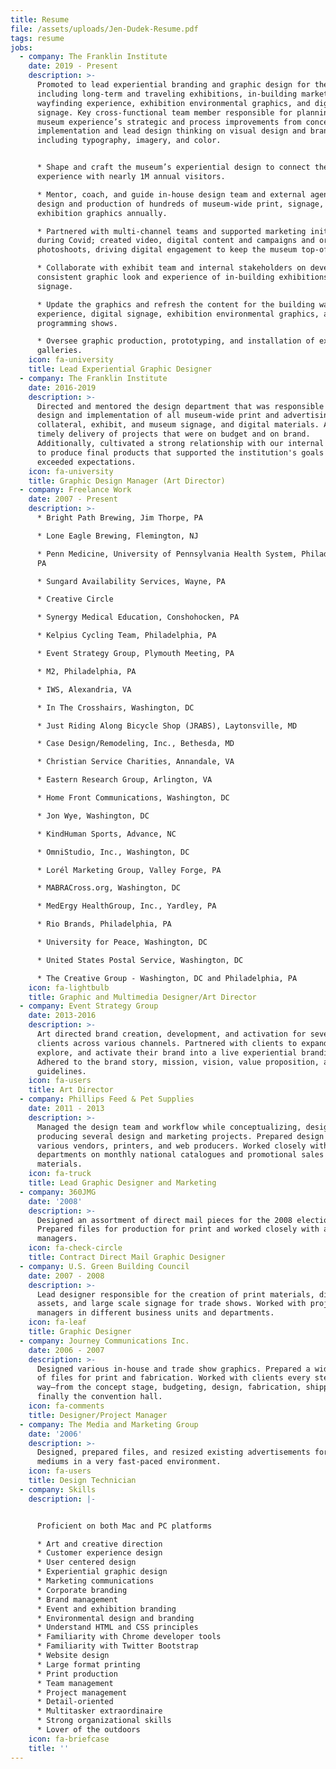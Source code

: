 ```yaml
---
title: Resume
file: /assets/uploads/Jen-Dudek-Resume.pdf
tags: resume
jobs:
  - company: The Franklin Institute
    date: 2019 - Present
    description: >-
      Promoted to lead experiential branding and graphic design for the museum,
      including long-term and traveling exhibitions, in-building marketing,
      wayfinding experience, exhibition environmental graphics, and digital
      signage. Key cross-functional team member responsible for planning the
      museum experience’s strategic and process improvements from concept to
      implementation and lead design thinking on visual design and branding,
      including typography, imagery, and color.


      * Shape and craft the museum’s experiential design to connect the
      experience with nearly 1M annual visitors.

      * Mentor, coach, and guide in-house design team and external agencies in
      design and production of hundreds of museum-wide print, signage, and
      exhibition graphics annually.

      * Partnered with multi-channel teams and supported marketing initiatives
      during Covid; created video, digital content and campaigns and organized
      photoshoots, driving digital engagement to keep the museum top-of-mind.

      * Collaborate with exhibit team and internal stakeholders on developing a
      consistent graphic look and experience of in-building exhibitions and
      signage.

      * Update the graphics and refresh the content for the building wayfinding
      experience, digital signage, exhibition environmental graphics, and live
      programming shows.

      * Oversee graphic production, prototyping, and installation of exhibits in
      galleries.
    icon: fa-university
    title: Lead Experiential Graphic Designer
  - company: The Franklin Institute
    date: 2016-2019
    description: >-
      Directed and mentored the design department that was responsible for the
      design and implementation of all museum-wide print and advertising
      collateral, exhibit, and museum signage, and digital materials. Assured
      timely delivery of projects that were on budget and on brand.
      Additionally, cultivated a strong relationship with our internal clients
      to produce final products that supported the institution's goals and
      exceeded expectations.
    icon: fa-university
    title: Graphic Design Manager (Art Director)
  - company: Freelance Work
    date: 2007 - Present
    description: >-
      * Bright Path Brewing, Jim Thorpe, PA

      * Lone Eagle Brewing, Flemington, NJ

      * Penn Medicine, University of Pennsylvania Health System, Philadelphia,
      PA

      * Sungard Availability Services, Wayne, PA

      * Creative Circle

      * Synergy Medical Education, Conshohocken, PA

      * Kelpius Cycling Team, Philadelphia, PA

      * Event Strategy Group, Plymouth Meeting, PA

      * M2, Philadelphia, PA

      * IWS, Alexandria, VA

      * In The Crosshairs, Washington, DC

      * Just Riding Along Bicycle Shop (JRABS), Laytonsville, MD

      * Case Design/Remodeling, Inc., Bethesda, MD

      * Christian Service Charities, Annandale, VA

      * Eastern Research Group, Arlington, VA

      * Home Front Communications, Washington, DC

      * Jon Wye, Washington, DC

      * KindHuman Sports, Advance, NC

      * OmniStudio, Inc., Washington, DC

      * Lorél Marketing Group, Valley Forge, PA

      * MABRACross.org, Washington, DC

      * MedErgy HealthGroup, Inc., Yardley, PA

      * Rio Brands, Philadelphia, PA

      * University for Peace, Washington, DC

      * United States Postal Service, Washington, DC

      * The Creative Group - Washington, DC and Philadelphia, PA
    icon: fa-lightbulb
    title: Graphic and Multimedia Designer/Art Director
  - company: Event Strategy Group
    date: 2013-2016
    description: >-
      Art directed brand creation, development, and activation for several
      clients across various channels. Partnered with clients to expand,
      explore, and activate their brand into a live experiential branding.
      Adhered to the brand story, mission, vision, value proposition, and brand
      guidelines.
    icon: fa-users
    title: Art Director
  - company: Phillips Feed & Pet Supplies
    date: 2011 - 2013
    description: >-
      Managed the design team and workflow while conceptualizing, designing, and
      producing several design and marketing projects. Prepared design files for
      various vendors, printers, and web producers. Worked closely with internal
      departments on monthly national catalogues and promotional sales
      materials.
    icon: fa-truck
    title: Lead Graphic Designer and Marketing
  - company: 360JMG
    date: '2008'
    description: >-
      Designed an assortment of direct mail pieces for the 2008 election cycle.
      Prepared files for production for print and worked closely with account
      managers.
    icon: fa-check-circle
    title: Contract Direct Mail Graphic Designer
  - company: U.S. Green Building Council
    date: 2007 - 2008
    description: >-
      Lead designer responsible for the creation of print materials, digital
      assets, and large scale signage for trade shows. Worked with project
      managers in different business units and departments.
    icon: fa-leaf
    title: Graphic Designer
  - company: Journey Communications Inc.
    date: 2006 - 2007
    description: >-
      Designed various in-house and trade show graphics. Prepared a wide variety
      of files for print and fabrication. Worked with clients every step of the
      way–from the concept stage, budgeting, design, fabrication, shipping, and
      finally the convention hall.
    icon: fa-comments
    title: Designer/Project Manager
  - company: The Media and Marketing Group
    date: '2006'
    description: >-
      Designed, prepared files, and resized existing advertisements for various
      mediums in a very fast-paced environment.
    icon: fa-users
    title: Design Technician
  - company: Skills
    description: |-


      Proficient on both Mac and PC platforms

      * Art and creative direction
      * Customer experience design
      * User centered design
      * Experiential graphic design
      * Marketing communications
      * Corporate branding
      * Brand management
      * Event and exhibition branding
      * Environmental design and branding
      * Understand HTML and CSS principles
      * Familiarity with Chrome developer tools
      * Familiarity with Twitter Bootstrap
      * Website design
      * Large format printing
      * Print production
      * Team management
      * Project management
      * Detail-oriented
      * Multitasker extraordinaire
      * Strong organizational skills
      * Lover of the outdoors
    icon: fa-briefcase
    title: ''
---
```


